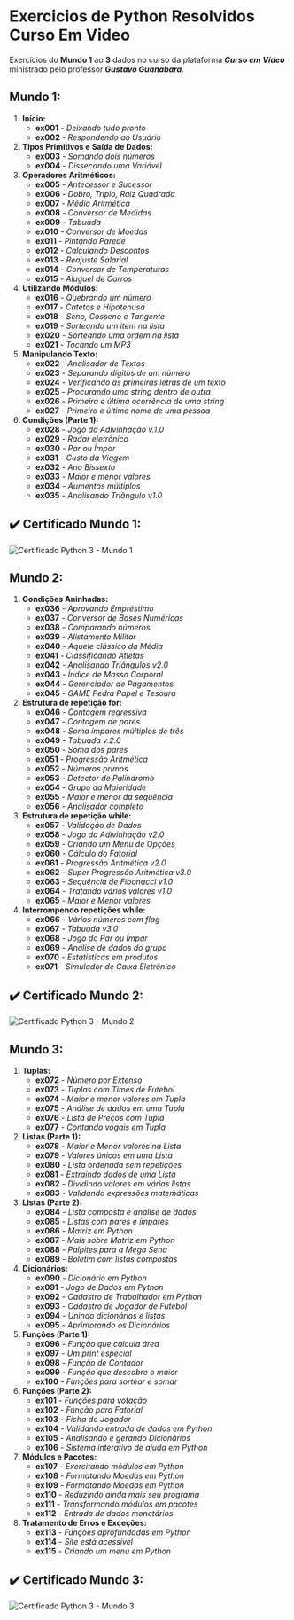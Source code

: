# Exercicios de Python Resolvidos Curso Em Video
 Exercícios do __Mundo 1__ ao __3__ dados no curso da plataforma __*Curso em Vídeo*__ ministrado pelo professor __*Gustavo Guanabara*__.

## Mundo 1:
 
1. __Início:__
   * __ex001__ - *Deixando tudo pronto*
   * __ex002__ - *Respondendo ao Usuário*
2. __Tipos Primitivos e Saída de Dados:__
   * __ex003__ - *Somando dois números*
   * __ex004__ - *Dissecando uma Variável*
3. __Operadores Aritméticos:__
   * __ex005__ - *Antecessor e Sucessor*
   * __ex006__ - *Dobro, Triplo, Raiz Quadrada*
   * __ex007__ - *Média Aritmética*
   * __ex008__ - *Conversor de Medidas*
   * __ex009__ - *Tabuada*
   * __ex010__ - *Conversor de Moedas*
   * __ex011__ - *Pintando Parede*
   * __ex012__ - *Calculando Descontos*
   * __ex013__ - *Reajuste Salarial*
   * __ex014__ - *Conversor de Temperaturas*
   * __ex015__ - *Aluguel de Carros*
4. __Utilizando Módulos:__
   * __ex016__ - *Quebrando um número*
   * __ex017__ - *Catetos e Hipotenusa*
   * __ex018__ - *Seno, Cosseno e Tangente*
   * __ex019__ - *Sorteando um item na lista*
   * __ex020__ - *Sorteando uma ordem na lista*
   * __ex021__ - *Tocando um MP3*
5. __Manipulando Texto:__
   * __ex022__ - *Analisador de Textos*
   * __ex023__ - *Separando dígitos de um número*
   * __ex024__ - *Verificando as primeiras letras de um texto*
   * __ex025__ - *Procurando uma string dentro de outra*
   * __ex026__ - *Primeira e última ocorrência de uma string*
   * __ex027__ - *Primeiro e último nome de uma pessoa*
6. __Condições (Parte 1):__
   * __ex028__ - *Jogo da Adivinhação v.1.0*
   * __ex029__ - *Radar eletrônico*
   * __ex030__ - *Par ou Ímpar*
   * __ex031__ - *Custo da Viagem*
   * __ex032__ - *Ano Bissexto*
   * __ex033__ - *Maior e menor valores*
   * __ex034__ - *Aumentos múltiplos*
   * __ex035__ - *Analisando Triângulo v1.0*

## ✔️ Certificado Mundo 1:
![Certificado Python 3 - Mundo 1](mundo1.png)

## Mundo 2:

1. __Condições Aninhadas:__
   * __ex036__ - *Aprovando Empréstimo*
   * __ex037__ - *Conversor de Bases Numéricas*
   * __ex038__ - *Comparando números*
   * __ex039__ - *Alistamento Militar*
   * __ex040__ - *Aquele clássico da Média*
   * __ex041__ - *Classificando Atletas*
   * __ex042__ - *Analisando Triângulos v2.0*
   * __ex043__ - *Índice de Massa Corporal*
   * __ex044__ - *Gerenciador de Pagamentos*
   * __ex045__ - *GAME Pedra Papel e Tesoura*
2. __Estrutura de repetição for:__
   * __ex046__ - *Contagem regressiva*
   * __ex047__ - *Contagem de pares*
   * __ex048__ - *Soma ímpares múltiplos de três*
   * __ex049__ - *Tabuada v.2.0*
   * __ex050__ - *Soma dos pares*
   * __ex051__ - *Progressão Aritmética*
   * __ex052__ - *Números primos*
   * __ex053__ - *Detector de Palíndromo*
   * __ex054__ - *Grupo da Maioridade*
   * __ex055__ - *Maior e menor da sequência*
   * __ex056__ - *Analisador completo*
3. __Estrutura de repetição while:__
   * __ex057__ - *Validação de Dados*
   * __ex058__ - *Jogo da Adivinhação v2.0*
   * __ex059__ - *Criando um Menu de Opções*
   * __ex060__ - *Cálculo do Fatorial*
   * __ex061__ - *Progressão Aritmética v2.0*
   * __ex062__ - *Super Progressão Aritmética v3.0*
   * __ex063__ - *Sequência de Fibonacci v1.0*
   * __ex064__ - *Tratando vários valores v1.0*
   * __ex065__ - *Maior e Menor valores*
4. __Interrompendo repetições while:__
   * __ex066__ - *Vários números com flag*
   * __ex067__ - *Tabuada v3.0*
   * __ex068__ - *Jogo do Par ou Ímpar*
   * __ex069__ - *Análise de dados do grupo*
   * __ex070__ - *Estatísticas em produtos*
   * __ex071__ - *Simulador de Caixa Eletrônico*

## ✔️ Certificado Mundo 2:
![Certificado Python 3 - Mundo 2](mundo2.png)

## Mundo 3:

1. __Tuplas:__
   * __ex072__ - *Número por Extenso*
   * __ex073__ - *Tuplas com Times de Futebol*
   * __ex074__ - *Maior e menor valores em Tupla*
   * __ex075__ - *Análise de dados em uma Tupla*
   * __ex076__ - *Lista de Preços com Tupla*
   * __ex077__ - *Contando vogais em Tupla*
2. __Listas (Parte 1):__
   * __ex078__ - *Maior e Menor valores na Lista*
   * __ex079__ - *Valores únicos em uma Lista*
   * __ex080__ - *Lista ordenada sem repetições*
   * __ex081__ - *Extraindo dados de uma Lista*
   * __ex082__ - *Dividindo valores em várias listas*
   * __ex083__ - *Validando expressões matemáticas*
3. __Listas (Parte 2):__
   * __ex084__ - *Lista composta e análise de dados*
   * __ex085__ - *Listas com pares e ímpares*
   * __ex086__ - *Matriz em Python*
   * __ex087__ - *Mais sobre Matriz em Python*
   * __ex088__ - *Palpites para a Mega Sena*
   * __ex089__ - *Boletim com listas compostas*
4. __Dicionários:__
   * __ex090__ - *Dicionário em Python*
   * __ex091__ - *Jogo de Dados em Python*
   * __ex092__ - *Cadastro de Trabalhador em Python*
   * __ex093__ - *Cadastro de Jogador de Futebol*
   * __ex094__ - *Unindo dicionários e listas*
   * __ex095__ - *Aprimorando os Dicionários*
5. __Funções (Parte 1):__
   * __ex096__ - *Função que calcula área*
   * __ex097__ - *Um print especial*
   * __ex098__ - *Função de Contador*
   * __ex099__ - *Função que descobre o maior*
   * __ex100__ - *Funções para sortear e somar*
6. __Funções (Parte 2):__
   * __ex101__ - *Funções para votação*
   * __ex102__ - *Função para Fatorial*
   * __ex103__ - *Ficha do Jogador*
   * __ex104__ - *Validando entrada de dados em Python*
   * __ex105__ - *Analisando e gerando Dicionários*
   * __ex106__ - *Sistema interativo de ajuda em Python*
7. __Módulos e Pacotes:__
   * __ex107__ - *Exercitando módulos em Python*
   * __ex108__ - *Formatando Moedas em Python*
   * __ex109__ - *Formatando Moedas em Python*
   * __ex110__ - *Reduzindo ainda mais seu programa*
   * __ex111__ - *Transformando módulos em pacotes*
   * __ex112__ - *Entrada de dados monetários*
8. __Tratamento de Erros e Exceções:__
   * __ex113__ - *Funções aprofundadas em Python*
   * __ex114__ - *Site está acessível*
   * __ex115__ - *Criando um menu em Python*

## ✔️ Certificado Mundo 3:
![Certificado Python 3 - Mundo 3](mundo3.png)